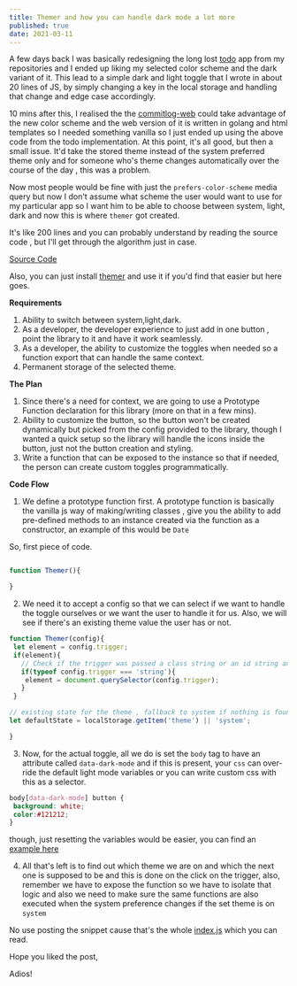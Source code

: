 ```yaml
---  
title: Themer and how you can handle dark mode a lot more  
published: true  
date: 2021-03-11  
---
```



A few days back I was basically redesigning the long lost [todo](https://todo.reaper.im) app from my repositories and
I ended up liking my selected color scheme and the dark variant of it. This lead to a simple dark and light toggle that I wrote in about 20 lines of JS, by simply changing a key in the local storage and handling that change and edge case accordingly.

10 mins after this, I realised the the [commitlog-web](https://commitlog-web.herokuapp.com) could take advantage of the new color scheme and the web version of it is written in golang and html templates so I needed something vanilla so I just ended up using the above code from the todo implementation. At this point, it's all good, but then a small issue. It'd take the stored theme instead of the system preferred theme only and for someone who's theme changes automatically over the course of the day , this was a problem. 

Now most people would be fine with just the `prefers-color-scheme` media query but now I don't assume what scheme the user would want to use for my particular app so I want him to be able to choose between system, light, dark and now this is where `themer` got created. 

It's like 200 lines and you can probably understand by reading the source code , but I'll get through the algorithm just in case.

[Source Code]( https://github.com/barelyhuman/themer/blob/dev/src/index.js)


Also, you can just install [themer](https://themer.reaper.im) and use it if you'd find that easier but here goes.


**Requirements**
1. Ability to switch between system,light,dark.
2. As a developer, the developer experience to just add in one button , point the library to it and have it work seamlessly.
3. As a developer, the ability to customize the toggles when needed so a function export that can handle the same context.
4. Permanent storage of the selected theme.


**The Plan**
1. Since there's a need for context, we are going to use a Prototype Function declaration for this library (more on that in a few mins).
2. Ability to customize the button, so the button won't be created dynamically but picked from the config provided to the library, though I wanted a quick setup so the library will handle the icons inside the button, just not the button creation and styling.
3. Write a function that can be exposed to the instance so that if needed, the person can create custom toggles programmatically.

**Code Flow** 

1. We define a prototype function first. A prototype function is basically the vanilla js way of making/writing classes , give you the ability to add pre-defined methods to an instance created via the function as a constructor, an example of this would be `Date`

So, first piece of code.

```js

function Themer(){

}

```
2. We need it to accept a config so that we can select if we want to handle the toggle ourselves or we want the user to handle it for us. Also, we will see if there's an existing theme value the user has or not. 

```js
function Themer(config){
 let element = config.trigger;
 if(element){
   // Check if the trigger was passed a class string or an id string and convert it to a proper html node ref
   if(typeof config.trigger === 'string'){
    element = document.querySelector(config.trigger);
   }
 }

// existing state for the theme , fallback to system if nothing is found
let defaultState = localStorage.getItem('theme') || 'system';

}

```

3. Now, for the actual toggle, all we do is set the `body` tag to have an attribute called `data-dark-mode` and if this is present, your `css` can over-ride the default light mode variables or you can write custom css with this as a selector.

```css
body[data-dark-mode] button {
 background: white;
 color:#121212;
}
```

though, just resetting the variables would be easier, you can find an [example here](https://github.com/barelyhuman/themer/blob/dev/style.template.css)

4. All that's left is to find out which theme we are on and which the next one is supposed to be and this is done on the click on the trigger, also, remember we have to expose the function so we have to isolate that logic and also we need to make sure the same functions are also executed when the system preference changes if the set theme is on `system`


No use posting the snippet cause that's the whole [index.js](https://github.com/barelyhuman/themer/blob/dev/src/index.js) which you can read.

Hope you liked the post, 

Adios!

          